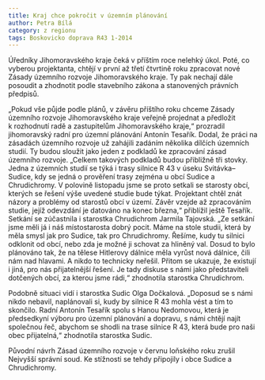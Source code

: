 ```yaml
---
title: Kraj chce pokročit v územním plánování
author: Petra Bílá
category: z regionu
tags: Boskovicko doprava R43 1-2014
---
```


Úředníky Jihomoravského kraje čeká v příštím roce nelehký úkol. Poté, co vyberou projektanta, chtějí v první až třetí čtvrtině roku zpracovat nové Zásady územního rozvoje Jihomoravského kraje. Ty pak nechají dále posoudit a zhodnotit podle stavebního zákona a stanovených právních předpisů.

„Pokud vše půjde podle plánů, v závěru příštího roku chceme Zásady územního rozvoje Jihomoravského kraje veřejně projednat a předložit k rozhodnutí radě a zastupitelům Jihomoravského kraje,“ prozradil jihomoravský radní pro územní plánování Antonín Tesařík. Dodal, že práci na zásadách územního rozvoje už zahájili zadáním několika dílčích územních studií. Ty budou sloužit jako jeden z podkladů ke zpracování zásad územního rozvoje. „Celkem takových podkladů budou přibližně tři stovky. Jedna z územních studií se týká i trasy silnice R 43 v úseku Svitávka–Sudice, kdy se jedná o prověření trasy zejména u obcí Sudice a Chrudichromy. V polovině listopadu jsme se proto setkali se starosty obcí, kterých se řešení výše uvedené studie bude týkat. Projektant chtěl znát názory a problémy od starostů obcí v území. Závěr vzejde až zpracováním studie, jejíž odevzdání je datováno na konec března,“ přiblížil ještě Tesařík.
Setkání se zúčastnila i starostka Chrudichrom Jarmila Tajovská. „Ze setkání jsme měli já i náš místostarosta dobrý pocit. Máme na stole studii, která by měla smysl jak pro Sudice, tak pro Chrudichromy. Řešíme, kudy tu silnici odklonit od obcí, nebo zda je možné ji schovat za hliněný val. Dosud to bylo plánováno tak, že na tělese Hitlerovy dálnice měla vyrůst nová dálnice, čili nám nad hlavami. A nikdo to technicky neřešil. Přitom se ukazuje, že existují i jiná, pro nás přijatelnější řešení. Je tady diskuse s námi jako představiteli dotčených obcí, za kterou jsme rádi,“ zhodnotila starostka Chrudichrom.

Podobně situaci vidí i starostka Sudic Olga Dočkalová. „Doposud se s námi nikdo nebavil, naplánovali si, kudy by silnice R 43 mohla vést a tím to skončilo. Radní Antonín Tesařík spolu s Hanou Nedomovou, která je předsedkyní výboru pro územní plánování a dopravu, s námi chtějí najít společnou řeč, abychom se shodli na trase silnice R 43, která bude pro naši obec přijatelná,“ zhodnotila starostka Sudic.

Původní návrh Zásad územního rozvoje v červnu loňského roku zrušil Nejvyšší správní soud. Ke stížnosti se tehdy připojily i obce Sudice a Chrudichromy.
